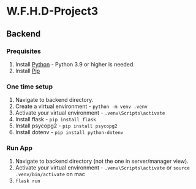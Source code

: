 # W.F.H.D-Project3

## Backend

### Prequisites
1. Install [Python](https://www.python.org/downloads/) - Python 3.9 or higher is needed.
2. Install [Pip](https://pip.pypa.io/en/stable/installation/)

### One time setup
1. Navigate to backend directory.
2. Create a virtual environment - `python -m venv .venv`
3. Activate your virtual environment - `.venv\Scripts\activate`
4. Install flask - `pip install flask`
5. Install psycopg2 - `pip install psycopg2`
6. Install dotenv - `pip install python-dotenv`

### Run App
1. Navigate to backend directory (not the one in server/manager view).
2. Activate your virtual environment - `.venv\Scripts\activate` or `source .venv/bin/activate` on mac
3. `flask run`
